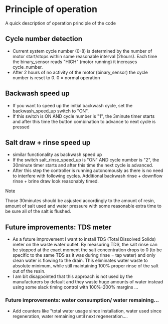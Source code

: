 # Principle of operation
A quick description of operation principle of the code
## Cycle number detection
- Current system cycle number (0-8) is determined by the number of motor start/stops within some reasonable interval (2hours). Each time the binary_sensor reads "HIGH" (motor running) it increases cycle_number.
- After 2 hours of no activity of the motor (binary_sensor) the cycle number is reset to 0. 0 = normal operation

## Backwash speed up
- If you want to speed up the initial backwash cycle, set the backwash_speed_up switch to "ON".
- If this switch is ON AND cycle number is "1", the 3minute timer starts and after this time the button combination to advance to next cycle is pressed

## Salt draw + rinse speed up
- similar functionality as backwash speed up
- If the switch salt_rinse_speed_up is "ON" AND cycle number is "2", the 30minute timer starts and after this time the next cycle is advanced.
- After this step the controller is running autonomously as there is no need to interfere with following cycles. Additional backwash rinse + downflow rinse + brine draw look reasonably timed.
> [!NOTE]
> Those 30minutes should be asjusted accordingly to the amount of resin, amount of salt used and water pressure with some reasonable extra time to be sure all of the salt is flushed.

## Future improvements: TDS meter
- As a future improvement I want to install TDS (Total Dissolved Solids) meter on the waste water outlet. By measuring TDS, the salt rinse can be stopped at the exact moment the salt concentration drops to 0 (to be specific to the same TDS as it was during rinse = tap water) and only clean water is flowing to the drain. This eliminates water waste to absolute minimum, while still maintaining 100% proper rinse of the salt out of the resin.
- I am bit disappointed that this approach is not used by the manufacturers by default and they waste huge amounts of water instead using some slack timing control with 100%-200% margins ...

### Future improvements: water consumption/ water remaining...
- Add counters like "total water usage since installation, water used since regeneration, water remaining until next regeneration....
